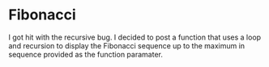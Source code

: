 Fibonacci
=========

I got hit with the recursive bug. I decided to post a function that uses a loop and recursion to display the Fibonacci sequence up to the maximum in sequence provided as the function paramater.
